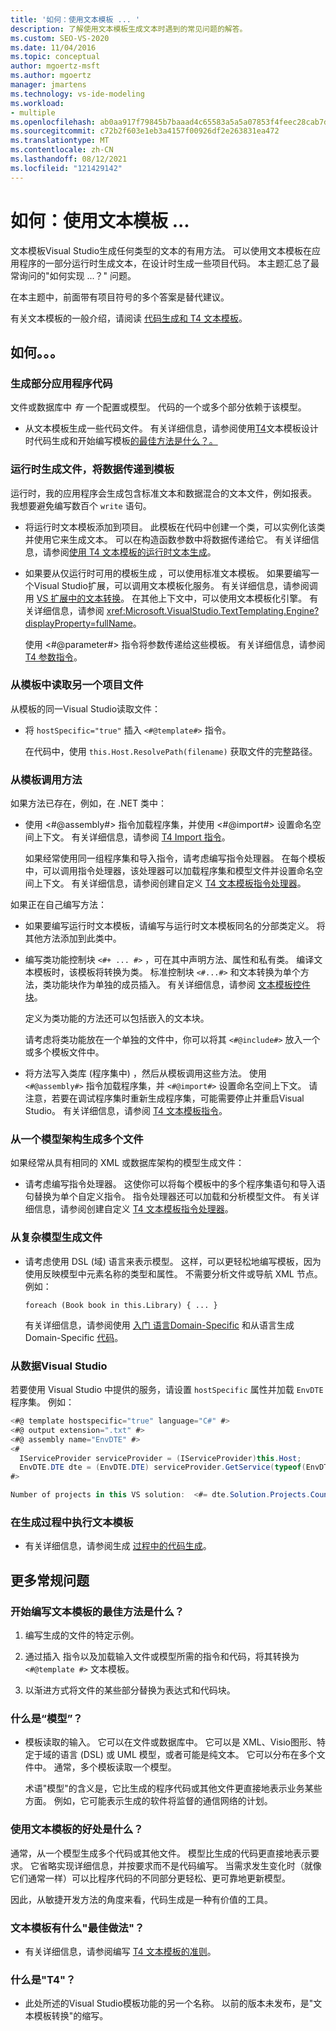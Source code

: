 ```yaml
---
title: '如何：使用文本模板 ... '
description: 了解使用文本模板生成文本时遇到的常见问题的解答。
ms.custom: SEO-VS-2020
ms.date: 11/04/2016
ms.topic: conceptual
author: mgoertz-msft
ms.author: mgoertz
manager: jmartens
ms.technology: vs-ide-modeling
ms.workload:
- multiple
ms.openlocfilehash: ab0aa917f79845b7baaad4c65583a5a5a07853f4feec28cab7de9646751aaf3b
ms.sourcegitcommit: c72b2f603e1eb3a4157f00926df2e263831ea472
ms.translationtype: MT
ms.contentlocale: zh-CN
ms.lasthandoff: 08/12/2021
ms.locfileid: "121429142"
---
```

# <a name="how-to--with-text-templates"></a>如何：使用文本模板 ... 
文本模板Visual Studio生成任何类型的文本的有用方法。 可以使用文本模板在应用程序的一部分运行时生成文本，在设计时生成一些项目代码。 本主题汇总了最常询问的"如何实现 ...？" 问题。

 在本主题中，前面带有项目符号的多个答案是替代建议。

 有关文本模板的一般介绍，请阅读 [代码生成和 T4 文本模板](../modeling/code-generation-and-t4-text-templates.md)。

## <a name="how-to-"></a>如何。。。

### <a name="generate-part-of-my-application-code"></a>生成部分应用程序代码
 文件或数据库中 *有* 一个配置或模型。 代码的一个或多个部分依赖于该模型。

- 从文本模板生成一些代码文件。 有关详细信息，请参阅使用[T4](../modeling/design-time-code-generation-by-using-t4-text-templates.md)文本模板设计时代码生成和开始编写模板[的最佳方法是什么？。](#starting)

### <a name="generate-files-at-run-time-passing-data-into-the-template"></a>运行时生成文件，将数据传递到模板
 运行时，我的应用程序会生成包含标准文本和数据混合的文本文件，例如报表。 我想要避免编写数百个 `write` 语句。

- 将运行时文本模板添加到项目。 此模板在代码中创建一个类，可以实例化该类并使用它来生成文本。 可以在构造函数参数中将数据传递给它。 有关详细信息，请参阅[使用 T4 文本模板的运行时文本生成](../modeling/run-time-text-generation-with-t4-text-templates.md)。

- 如果要从仅运行时可用的模板生成 ，可以使用标准文本模板。 如果要编写一个Visual Studio扩展，可以调用文本模板化服务。 有关详细信息，请参阅调用 [VS 扩展中的文本转换](../modeling/invoking-text-transformation-in-a-vs-extension.md)。 在其他上下文中，可以使用文本模板化引擎。 有关详细信息，请参阅 <xref:Microsoft.VisualStudio.TextTemplating.Engine?displayProperty=fullName>。

     使用 \<#@parameter#> 指令将参数传递给这些模板。 有关详细信息，请参阅 [T4 参数指令](../modeling/t4-parameter-directive.md)。

### <a name="read-another-project-file-from-a-template"></a>从模板中读取另一个项目文件
 从模板的同一Visual Studio读取文件：

- 将 `hostSpecific="true"` 插入 `<#@template#>` 指令。

     在代码中，使用 `this.Host.ResolvePath(filename)` 获取文件的完整路径。

### <a name="invoke-methods-from-a-template"></a>从模板调用方法

如果方法已存在，例如，在 .NET 类中：

- 使用 \<#@assembly#> 指令加载程序集，并使用 \<#@import#> 设置命名空间上下文。 有关详细信息，请参阅 [T4 Import 指令](../modeling/t4-import-directive.md)。

   如果经常使用同一组程序集和导入指令，请考虑编写指令处理器。 在每个模板中，可以调用指令处理器，该处理器可以加载程序集和模型文件并设置命名空间上下文。 有关详细信息，请参阅创建自定义 [T4 文本模板指令处理器](../modeling/creating-custom-t4-text-template-directive-processors.md)。

如果正在自己编写方法：

- 如果要编写运行时文本模板，请编写与运行时文本模板同名的分部类定义。 将其他方法添加到此类中。

- 编写类功能控制块 `<#+ ... #>` ，可在其中声明方法、属性和私有类。 编译文本模板时，该模板将转换为类。 标准控制块 `<#...#>` 和文本转换为单个方法，类功能块作为单独的成员插入。 有关详细信息，请参阅 [文本模板控件块](../modeling/text-template-control-blocks.md)。

   定义为类功能的方法还可以包括嵌入的文本块。

   请考虑将类功能放在一个单独的文件中，你可以将其 `<#@include#>` 放入一个或多个模板文件中。

- 将方法写入类库 (程序集中) ，然后从模板调用这些方法。 使用 `<#@assembly#>` 指令加载程序集，并 `<#@import#>` 设置命名空间上下文。 请注意，若要在调试程序集时重新生成程序集，可能需要停止并重启Visual Studio。 有关详细信息，请参阅 [T4 文本模板指令](../modeling/t4-text-template-directives.md)。

### <a name="generate-many-files-from-one-model-schema"></a>从一个模型架构生成多个文件
 如果经常从具有相同的 XML 或数据库架构的模型生成文件：

- 请考虑编写指令处理器。 这使你可以将每个模板中的多个程序集语句和导入语句替换为单个自定义指令。 指令处理器还可以加载和分析模型文件。 有关详细信息，请参阅创建自定义 [T4 文本模板指令处理器](../modeling/creating-custom-t4-text-template-directive-processors.md)。

### <a name="generate-files-from-a-complex-model"></a>从复杂模型生成文件

- 请考虑使用 DSL (域) 语言来表示模型。 这样，可以更轻松地编写模板，因为使用反映模型中元素名称的类型和属性。 不需要分析文件或导航 XML 节点。 例如：

     `foreach (Book book in this.Library) { ... }`

     有关详细信息，请参阅使用 [入门 语言Domain-Specific](../modeling/getting-started-with-domain-specific-languages.md) 和从语言生成Domain-Specific [代码](../modeling/generating-code-from-a-domain-specific-language.md)。

### <a name="get-data-from-visual-studio"></a>从数据Visual Studio
 若要使用 Visual Studio 中提供的服务，请设置 `hostSpecific` 属性并加载 `EnvDTE` 程序集。 例如：

```csharp
<#@ template hostspecific="true" language="C#" #>
<#@ output extension=".txt" #>
<#@ assembly name="EnvDTE" #>
<#
  IServiceProvider serviceProvider = (IServiceProvider)this.Host;
  EnvDTE.DTE dte = (EnvDTE.DTE) serviceProvider.GetService(typeof(EnvDTE.DTE));
#>

Number of projects in this VS solution:  <#= dte.Solution.Projects.Count #>
```

### <a name="execute-text-templates-in-the-build-process"></a>在生成过程中执行文本模板

- 有关详细信息，请参阅生成 [过程中的代码生成](../modeling/code-generation-in-a-build-process.md)。

## <a name="more-general-questions"></a>更多常规问题

### <a name="what-is-the-best-way-to-start-writing-a-text-template"></a><a name="starting"></a> 开始编写文本模板的最佳方法是什么？

1. 编写生成的文件的特定示例。

2. 通过插入 指令以及加载输入文件或模型所需的指令和代码，将其转换为 `<#@template #>` 文本模板。

3. 以渐进方式将文件的某些部分替换为表达式和代码块。

### <a name="what-is-a-model"></a>什么是“模型”？

- 模板读取的输入。 它可以在文件或数据库中。 它可以是 XML、Visio图形、特定于域的语言 (DSL) 或 UML 模型，或者可能是纯文本。 它可以分布在多个文件中。 通常，多个模板读取一个模型。

     术语"模型"的含义是，它比生成的程序代码或其他文件更直接地表示业务某些方面。 例如，它可能表示生成的软件将监督的通信网络的计划。

### <a name="what-is-the-benefit-of-using-text-templates"></a>使用文本模板的好处是什么？
 通常，从一个模型生成多个代码或其他文件。 模型比生成的代码更直接地表示要求。 它省略实现详细信息，并按要求而不是代码编写。 当需求发生变化时（就像它们通常一样）可以比程序代码的不同部分更轻松、更可靠地更新模型。

 因此，从敏捷开发方法的角度来看，代码生成是一种有价值的工具。

### <a name="what-best-practices-are-there-for-text-templates"></a>文本模板有什么"最佳做法"？

- 有关详细信息，请参阅编写 [T4 文本模板的准则](../modeling/guidelines-for-writing-t4-text-templates.md)。

### <a name="what-is-t4"></a>什么是"T4"？

- 此处所述的Visual Studio模板功能的另一个名称。 以前的版本未发布，是"文本模板转换"的缩写。
